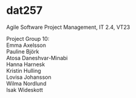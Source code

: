 # dat257
Agile Software Project Management, IT 2.4, VT23   
   
Project Group 10:   
Emma Axelsson   
Pauline Björk   
Atosa Daneshvar-Minabi   
Hanna Harnesk   
Kristin Hulling   
Lovisa Johansson   
Wilma Nordlund   
Isak Wideskott
